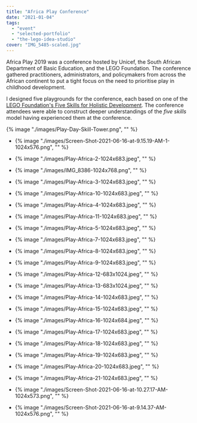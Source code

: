 ```yaml
---
title: "Africa Play Conference"
date: "2021-01-04"
tags: 
  - "event"
  - "selected-portfolio"
  - "the-lego-idea-studio"
cover: "IMG_5485-scaled.jpg"
---
```


Africa Play 2019 was a conference hosted by Unicef, the South African Department of Basic Education, and the LEGO Foundation. The conference gathered practitioners, administrators, and policymakers from across the African continent to put a tight focus on the need to prioritise play in childhood development.

I designed five playgrounds for the conference, each based on one of the [LEGO Foundation's Five Skills for Holistic Development](https://www.legofoundation.com/en/why-play/skills-for-holistic-development/). The conference attendees were able to construct deeper understandings of the _five skills_ model having experienced them at the conference.

{% image "./images/Play-Day-Skill-Tower.png", "" %}

- {% image "./images/Screen-Shot-2021-06-16-at-9.15.19-AM-1-1024x576.png", "" %}
    
- {% image "./images/Play-Africa-2-1024x683.jpeg", ""  %}
    
- {% image "./images/IMG_8386-1024x768.png", ""  %}
    
- {% image "./images/Play-Africa-3-1024x683.jpeg", ""  %}
    
- {% image "./images/Play-Africa-10-1024x683.jpeg", ""  %}
    
- {% image "./images/Play-Africa-4-1024x683.jpeg", ""  %}
    
- {% image "./images/Play-Africa-11-1024x683.jpeg", ""  %}
    
- {% image "./images/Play-Africa-5-1024x683.jpeg", ""  %}
    
- {% image "./images/Play-Africa-7-1024x683.jpeg", ""  %}
    
- {% image "./images/Play-Africa-8-1024x683.jpeg", ""  %}
    
- {% image "./images/Play-Africa-9-1024x683.jpeg", ""  %}
    
- {% image "./images/Play-Africa-12-683x1024.jpeg", ""  %}
    
- {% image "./images/Play-Africa-13-683x1024.jpeg", ""  %}
    
- {% image "./images/Play-Africa-14-1024x683.jpeg", ""  %}
    
- {% image "./images/Play-Africa-15-1024x683.jpeg", ""  %}
    
- {% image "./images/Play-Africa-16-1024x684.jpeg", ""  %}
    
- {% image "./images/Play-Africa-17-1024x683.jpeg", ""  %}
    
- {% image "./images/Play-Africa-18-1024x683.jpeg", ""  %}
    
- {% image "./images/Play-Africa-19-1024x683.jpeg", ""  %}
    
- {% image "./images/Play-Africa-20-1024x683.jpeg", ""  %}
    
- {% image "./images/Play-Africa-21-1024x683.jpeg", ""  %}
    
- {% image "./images/Screen-Shot-2021-06-16-at-10.27.17-AM-1024x573.png", ""  %}
    
- {% image "./images/Screen-Shot-2021-06-16-at-9.14.37-AM-1024x576.png", ""  %}
    
